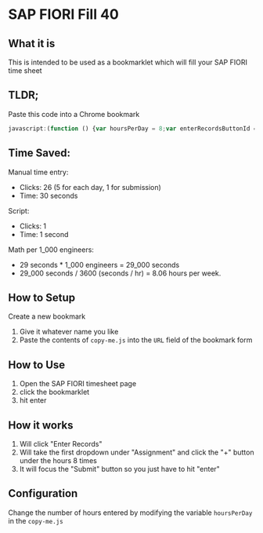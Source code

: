 # SAP FIORI Fill 40

## What it is

This is intended to be used as a bookmarklet which will fill your SAP FIORI time sheet

## TLDR;

Paste this code into a Chrome bookmark

```javascript
javascript:(function () {var hoursPerDay = 8;var enterRecordsButtonId = 'application-zhcmtime-manage-component---worklist--editButton';var submitButtonId = 'application-zhcmtime-manage-component---worklist--OverviewSubmitButton';var assignmentElementIds = ['__box15-__clone54-inner','__box15-__clone55-inner','__box15-__clone56-inner','__box15-__clone57-inner','__box15-__clone58-inner'];var timePlusButtonIds = ['__input4-__clone54-incrementBtn','__input4-__clone55-incrementBtn','__input4-__clone56-incrementBtn','__input4-__clone57-incrementBtn','__input4-__clone58-incrementBtn'];function getElementIdName(elementId) {switch (true) {case elementId.includes('54'): return 'Monday';case elementId.includes('55'): return 'Tuesday';case elementId.includes('56'): return 'Wednesday';case elementId.includes('57'): return 'Thursday';case elementId.includes('58'): return 'Friday';default: return 'You working weekends or something?%27;}}function simulateEnterKey(element) {var enterEvent = new KeyboardEvent(%27keydown%27, { key: %27Enter%27, code: %27Enter%27, keyCode: 13, charCode: 13, bubbles: true });element.dispatchEvent(enterEvent);}function simulateDownArrow(element) {element.focus();var downArrowEvent = new KeyboardEvent(%27keydown%27, { key: %27ArrowDown%27, code: %27ArrowDown%27, keyCode: 40, bubbles: true });element.dispatchEvent(downArrowEvent);}function simulateButtonClick(elementId, times = hoursPerDay) {var buttonElement = document.getElementById(elementId);var eleName = getElementIdName(elementId);if (buttonElement) {Array.from({ length: times }).forEach(() => {buttonElement.click();});console.log(`Set ${eleName}%27s time to ${times} hours`);} else {console.log(`Failed to find hour increment button for ${eleName}`);}}function focusSubmitButton() {var submitButton = document.getElementById(submitButtonId);if (submitButton) {submitButton.focus();console.log(%27Submit Button Focused%27);} else {console.log(%27Failed to find Submit button %27);}}function clickEnterRecordsButton(elementId) {var enterRecordsButton = document.getElementById(elementId);if (enterRecordsButton) {enterRecordsButton.click();console.log(%27clicked Enter Records button!%27);simulateEnterKey(enterRecordsButton);} else {console.log(%27Failed to find Enter Records button, quitting%27);return;}}function selectInputAndPressDownArrow(elementId) {var eleName = getElementIdName(elementId);var inputElement = document.getElementById(elementId);if (inputElement) {simulateDownArrow(inputElement);simulateEnterKey(inputElement);console.log(`Set ${eleName}%27s Assignment`);} else {console.log(`Failed to find the input element with id ${elementId}, quitting`);}}function enterTimeSheetData() {assignmentElementIds.forEach(selectInputAndPressDownArrow);timePlusButtonIds.forEach(id => simulateButtonClick(id));}function hasBeenRun() {var mondayAssignmentInput = document.getElementById(assignmentElementIds[0]);return !!mondayAssignmentInput;}if (hasBeenRun()) {return console.log(%27Hmm...Seems Hours have already been set. Exiting%27);}clickEnterRecordsButton(enterRecordsButtonId);setTimeout(enterTimeSheetData, 500);setTimeout(focusSubmitButton, 750);})();
```

## Time Saved:

Manual time entry:

- Clicks: 26 (5 for each day, 1 for submission)
- Time: 30 seconds

Script:

- Clicks: 1
- Time: 1 second

Math per 1_000 engineers:

- 29 seconds \* 1_000 engineers = 29_000 seconds
- 29_000 seconds / 3600 (seconds / hr) = 8.06 hours per week.

## How to Setup

Create a new bookmark

1.  Give it whatever name you like
2.  Paste the contents of `copy-me.js` into the `URL` field of the bookmark form

## How to Use

1. Open the SAP FIORI timesheet page
2. click the bookmarklet
3. hit enter

## How it works

1. Will click "Enter Records"
2. Will take the first dropdown under "Assignment" and click the "+" button under the hours 8 times
3. It will focus the "Submit" button so you just have to hit "enter"

## Configuration

Change the number of hours entered by modifying the variable `hoursPerDay` in the `copy-me.js`
